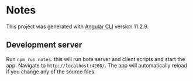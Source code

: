 # Notes

This project was generated with [Angular CLI](https://github.com/angular/angular-cli) version 11.2.9.

## Development server

Run `npm run notes`. this will run bote server and client scripts and start the app. Navigate to `http://localhost:4200/`. The app will automatically reload if you change any of the source files.

